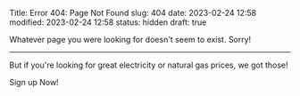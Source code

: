 Title: Error 404: Page Not Found
slug: 404
date: 2023-02-24 12:58
modified: 2023-02-24 12:58
status: hidden
draft: true


Whatever page you were looking for doesn't seem to exist. Sorry!

---

But if you're looking for great electricity or natural gas prices, we got those!

Sign up Now!
